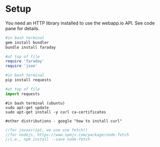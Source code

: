 # Setup
You need an HTTP library installed to use the webapp.io API. See code pane for details.

<language-tabs>

```ruby
#in bash terminal
gem install bundler
bundle install faraday

#at top of file
require 'faraday'
require 'json'
```

```python
#in bash terminal
pip install requests

#at top of file
import requests
```

```shell
#in bash terminal (ubuntu)
sudo apt-get update
sudo apt-get install -y curl ca-certificates

#other distributions - google "how to install curl"
```

```javascript
//for javascript, we use use fetch()
//for nodejs, https://www.npmjs.com/package/node-fetch
//i.e., npm install --save node-fetch
```
</language-tabs>
